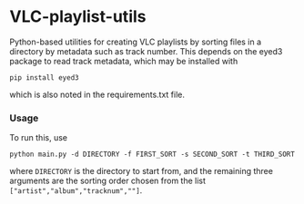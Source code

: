# VLC-playlist-utils

Python-based utilities for creating VLC playlists by sorting files in a directory by metadata such as track number. This depends on the eyed3 package to read track metadata, which may be installed with
```
pip install eyed3
```
which is also noted in the requirements.txt file.

### Usage
To run this, use
```
python main.py -d DIRECTORY -f FIRST_SORT -s SECOND_SORT -t THIRD_SORT
```
where `DIRECTORY` is the directory to start from, and the remaining three arguments are the sorting order chosen from the list `["artist","album","tracknum",""]`.